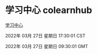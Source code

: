 # 学习中心 colearnhub
[学习中心](http://59.174.26.31:56308/colearnhub/)

2022年 03月 27日 星期日 17:30:01 CST

2022年 03月 27日 星期日 09:30:01 GMT
